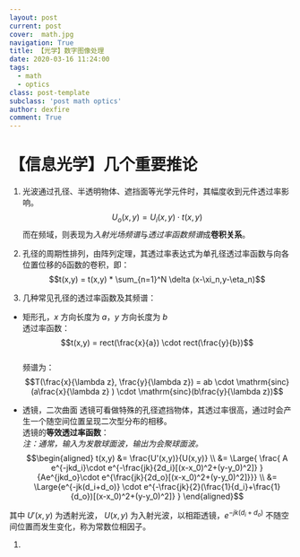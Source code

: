 ```yaml
---
layout: post
current: post
cover:  math.jpg
navigation: True
title: 【光学】数字图像处理
date: 2020-03-16 11:24:00
tags:
  - math
  - optics
class: post-template
subclass: 'post math optics'
author: dexfire
comment: True
---
```


# 【信息光学】几个重要推论

1. 光波通过孔径、半透明物体、遮挡面等光学元件时，其幅度收到元件透过率影响。
$$U_o(x,y) = U_i(x,y) \cdot t(x,y)$$
而在频域，则表现为*入射光场频谱*与*透过率函数频谱*成**卷积关系**。  

2. 孔径的周期性排列，由阵列定理，其透过率表达式为单孔径透过率函数与向各位置位移的δ函数的卷积，即：
$$t(x,y) = t(x,y) * \sum_{n=1}^N \delta (x-\xi_n,y-\eta_n)$$

3. 几种常见孔径的透过率函数及其频谱：  
- 矩形孔，$x$ 方向长度为 $a$，$y$ 方向长度为 $b$   
透过率函数：
$$t(x,y) = rect(\frac{x}{a}) \cdot rect(\frac{y}{b})$$  
频谱为：
$$T(\frac{x}{\lambda z}, \frac{y}{\lambda z}) = ab \cdot \mathrm{sinc}(a\frac{x}{\lambda z} ) \cdot \mathrm{sinc}(b\frac{y}{\lambda z})$$

- 透镜，二次曲面
透镜可看做特殊的孔径遮挡物体，其透过率很高，通过时会产生一个随空间位置呈现二次型分布的相移。  
透镜的**等效透过率函数**：  
*注：通常，输入为发散球面波，输出为会聚球面波。*
$$\begin{aligned}
    t(x,y) &= \frac{U'(x,y)}{U(x,y)} \\
    &=  \Large{ \frac{ A e^{-jkd_i}\cdot e^{-\frac{jk}{2d_i}[(x-x_0)^2+(y-y_0)^2]} }{Ae^{jkd_o}\cdot e^{\frac{jk}{2d_o}[(x-x_0)^2+(y-y_0)^2]}}} \\
    &= \Large{e^{-jk(d_i+d_o)} \cdot e^{-\frac{jk}{2}(\frac{1}{d_i}+\frac{1}{d_o})[(x-x_0)^2+(y-y_0)^2]} }
\end{aligned}$$

其中 $U'(x,y)$ 为透射光波， $U(x,y)$ 为入射光波，以相距透镜，$\displaystyle e^{-jk(d_i+d_o)}$ 不随空间位置而发生变化，称为常数位相因子。

1. 